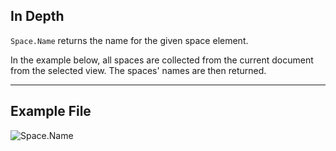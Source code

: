 ## In Depth
`Space.Name` returns the name for the given space element.

In the example below, all spaces are collected from the current document from the selected view. The spaces' names are then returned.
___
## Example File

![Space.Name](./Revit.Elements.Space.Name_img.jpg)

